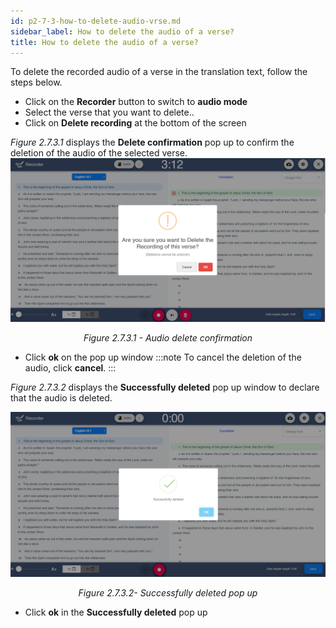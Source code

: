 ```yaml
---
id: p2-7-3-how-to-delete-audio-vrse.md
sidebar_label: How to delete the audio of a verse?
title: How to delete the audio of a verse?
---
```




To delete the recorded audio of a verse in the translation text, follow the steps below.

-   Click on the **Recorder** button to switch to **audio mode**
-   Select the verse that you want to delete..
-   Click on **Delete recording** at the bottom of the screen

_Figure 2.7.3.1_ displays the **Delete confirmation** pop up to confirm the deletion of the audio of the selected verse.
![alt text](../../../../static/AutographaLiveImages/Audio-mode/audio-delete-confirmation-fig-2.7.3.1.jpg 'Audio delete confirmation')
<div align="center"style="font-style: italic;">Figure 2.7.3.1 - Audio delete confirmation</div>

-   Click **ok** on the pop up window
    :::note
    To cancel the deletion of the audio, click **cancel**.
    :::

_Figure 2.7.3.2_ displays the **Successfully deleted** pop up window to declare that the audio is deleted.

![alt text](../../../../static/AutographaLiveImages/Audio-mode/recording-successfully-deleted-pop-up-fig-2.7.3.2.jpg 'Successfully deleted pop up')
<div align="center"style="font-style: italic;">Figure 2.7.3.2- Successfully deleted pop up</div>

-   Click **ok** in the **Successfully deleted** pop up
